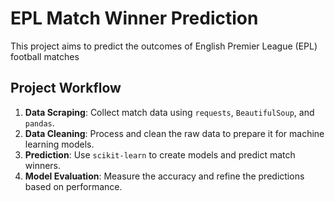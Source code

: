 # EPL Match Winner Prediction

This project aims to predict the outcomes of English Premier League (EPL) football matches

## Project Workflow

1. **Data Scraping**: Collect match data using `requests`, `BeautifulSoup`, and `pandas`.
2. **Data Cleaning**: Process and clean the raw data to prepare it for machine learning models.
3. **Prediction**: Use `scikit-learn` to create models and predict match winners.
4. **Model Evaluation**: Measure the accuracy and refine the predictions based on performance.
